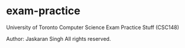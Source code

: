 # exam-practice

University of Toronto 
Computer Science Exam Practice Stuff (CSC148)


Author: Jaskaran Singh
All rights reserved.

